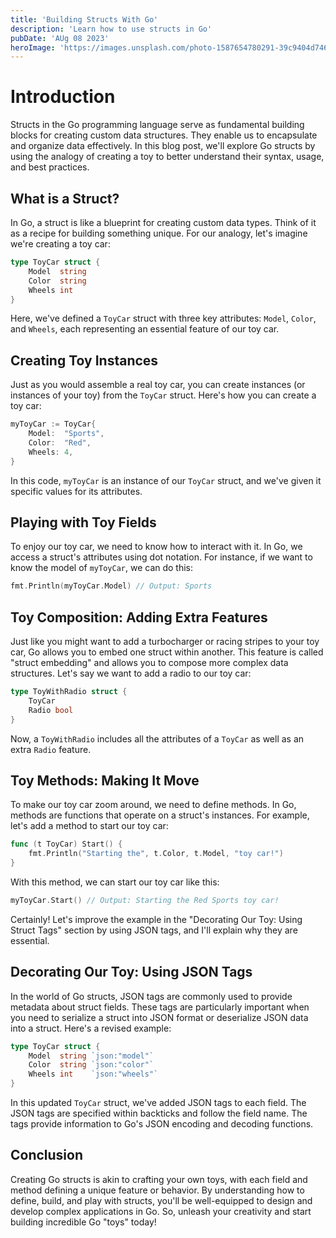 ```yaml
---
title: 'Building Structs With Go'
description: 'Learn how to use structs in Go'
pubDate: 'AUg 08 2023'
heroImage: 'https://images.unsplash.com/photo-1587654780291-39c9404d746b?q=80&w=3540&auto=format&fit=crop&ixlib=rb-4.0.3&ixid=M3wxMjA3fDB8MHxwaG90by1wYWdlfHx8fGVufDB8fHx8fA%3D%3D'
---
```



# Introduction

Structs in the Go programming language serve as fundamental building blocks for creating custom data structures. They enable us to encapsulate and organize data effectively. In this blog post, we'll explore Go structs by using the analogy of creating a toy to better understand their syntax, usage, and best practices.

## What is a Struct?

In Go, a struct is like a blueprint for creating custom data types. Think of it as a recipe for building something unique. For our analogy, let's imagine we're creating a toy car:

```go
type ToyCar struct {
    Model  string
    Color  string
    Wheels int
}
```

Here, we've defined a `ToyCar` struct with three key attributes: `Model`, `Color`, and `Wheels`, each representing an essential feature of our toy car.

## Creating Toy Instances

Just as you would assemble a real toy car, you can create instances (or instances of your toy) from the `ToyCar` struct. Here's how you can create a toy car:

```go
myToyCar := ToyCar{
    Model:  "Sports",
    Color:  "Red",
    Wheels: 4,
}
```

In this code, `myToyCar` is an instance of our `ToyCar` struct, and we've given it specific values for its attributes.

## Playing with Toy Fields

To enjoy our toy car, we need to know how to interact with it. In Go, we access a struct's attributes using dot notation. For instance, if we want to know the model of `myToyCar`, we can do this:

```go
fmt.Println(myToyCar.Model) // Output: Sports
```

## Toy Composition: Adding Extra Features

Just like you might want to add a turbocharger or racing stripes to your toy car, Go allows you to embed one struct within another. This feature is called "struct embedding" and allows you to compose more complex data structures. Let's say we want to add a radio to our toy car:

```go
type ToyWithRadio struct {
    ToyCar
    Radio bool
}
```

Now, a `ToyWithRadio` includes all the attributes of a `ToyCar` as well as an extra `Radio` feature.

## Toy Methods: Making It Move

To make our toy car zoom around, we need to define methods. In Go, methods are functions that operate on a struct's instances. For example, let's add a method to start our toy car:

```go
func (t ToyCar) Start() {
    fmt.Println("Starting the", t.Color, t.Model, "toy car!")
}
```

With this method, we can start our toy car like this:

```go
myToyCar.Start() // Output: Starting the Red Sports toy car!
```

Certainly! Let's improve the example in the "Decorating Our Toy: Using Struct Tags" section by using JSON tags, and I'll explain why they are essential.

## Decorating Our Toy: Using JSON Tags

In the world of Go structs, JSON tags are commonly used to provide metadata about struct fields. These tags are particularly important when you need to serialize a struct into JSON format or deserialize JSON data into a struct. Here's a revised example:

```go
type ToyCar struct {
    Model  string `json:"model"`
    Color  string `json:"color"`
    Wheels int    `json:"wheels"`
}
```

In this updated `ToyCar` struct, we've added JSON tags to each field. The JSON tags are specified within backticks and follow the field name. The tags provide information to Go's JSON encoding and decoding functions.

## Conclusion

Creating Go structs is akin to crafting your own toys, with each field and method defining a unique feature or behavior. By understanding how to define, build, and play with structs, you'll be well-equipped to design and develop complex applications in Go. So, unleash your creativity and start building incredible Go "toys" today!
